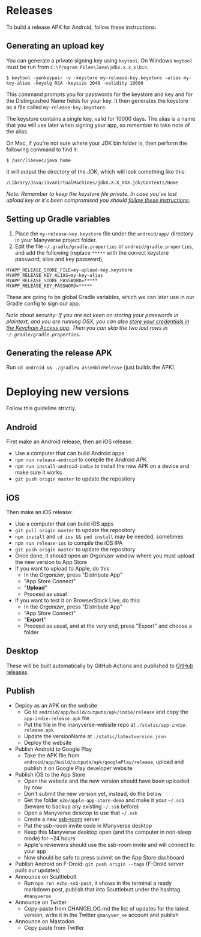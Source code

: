 <!--
SPDX-FileCopyrightText: 2021 The Manyverse Authors

SPDX-License-Identifier: CC-BY-4.0
-->

# Releases

To build a release APK for Android, follow these instructions:

## Generating an upload key

You can generate a private signing key using `keytool`. On Windows `keytool` must be run from `C:\Program Files\Java\jdkx.x.x_x\bin`.

    $ keytool -genkeypair -v -keystore my-release-key.keystore -alias my-key-alias -keyalg RSA -keysize 2048 -validity 10000

This command prompts you for passwords for the keystore and key and for the Distinguished Name fields for your key. It then generates the keystore as a file called `my-release-key.keystore`.

The keystore contains a single key, valid for 10000 days. The alias is a name that you will use later when signing your app, so remember to take note of the alias.

On Mac, if you're not sure where your JDK bin folder is, then perform the following command to find it:

    $ /usr/libexec/java_home

It will output the directory of the JDK, which will look something like this:

    /Library/Java/JavaVirtualMachines/jdkX.X.X_XXX.jdk/Contents/Home

_Note: Remember to keep the keystore file private. In case you've lost upload key or it's been compromised you should [follow these instructions](https://support.google.com/googleplay/android-developer/answer/7384423#reset)._

## Setting up Gradle variables

1. Place the `my-release-key.keystore` file under the `android/app/` directory in your Manyverse project folder.
2. Edit the file `~/.gradle/gradle.properties` or `android/gradle.properties`, and add the following (replace `*****` with the correct keystore password, alias and key password),

```
MYAPP_RELEASE_STORE_FILE=my-upload-key.keystore
MYAPP_RELEASE_KEY_ALIAS=my-key-alias
MYAPP_RELEASE_STORE_PASSWORD=*****
MYAPP_RELEASE_KEY_PASSWORD=*****
```

These are going to be global Gradle variables, which we can later use in our Gradle config to sign our app.

_Note about security: If you are not keen on storing your passwords in plaintext, and you are running OSX, you can also [store your credentials in the Keychain Access app](https://pilloxa.gitlab.io/posts/safer-passwords-in-gradle/). Then you can skip the two last rows in `~/.gradle/gradle.properties`._

## Generating the release APK

Run `cd android && ./gradlew assembleRelease` (just builds the APK).

# Deploying new versions

Follow this guideline strictly.

## Android

First make an Android release, then an iOS release.

- Use a computer that can build Android apps
- `npm run release-android` to compile the Android APK
- `npm run install-android-indie` to install the new APK on a device and make sure it works
- `git push origin master` to update the repository

## iOS

Then make an iOS release:

- Use a computer that can build iOS apps
- `git pull origin master` to update the repository
- `npm install` and `cd ios && pod install` may be needed, sometimes
- `npm run release-ios` to compile the iOS IPA
- `git push origin master` to update the repository
- Once done, it should open an _Organizer_ window where you must upload the new version to App Store
- If you want to upload to Apple, do this:
  - In the _Organizer_, press "Distribute App"
  - "App Store Connect"
  - "**Upload**"
  - Proceed as usual
- If you want to test it on BrowserStack Live, do this:
  - In the _Organizer_, press "Distribute App"
  - "App Store Connect"
  - "**Export**"
  - Proceed as usual, and at the very end, press "Export" and choose a folder

## Desktop

These will be built automatically by GitHub Actions and published to [GitHub releases](https://github.com/staltz/manyverse/releases).

## Publish

- Deploy as an APK on the website
  - Go to `android/app/build/outputs/apk/indie/release` and copy the `app-indie-release.apk` file
  - Put the file in the manyverse-website repo at `./static/app-indie-release.apk`
  - Update the versionName at `./static/latestversion.json`
  - Deploy the website
- Publish Android to Google Play
  - Take the APK file from `android/app/build/outputs/apk/googlePlay/release`, upload and publish it on Google Play developer website
- Publish iOS to the App Store
  - Open the website and the new version should have been uploaded by now
  - Don't submit the new version yet, instead, do the below
  - Get the folder `e2e/apple-app-store-demo` and make it your `~/.ssb` (beware to backup any existing `~/.ssb` before)
  - Open a Manyverse desktop to use that `~/.ssb`
  - Create a new [ssb-room](https://github.com/staltz/ssb-room) server
  - Put the ssb-room invite code in Manyverse desktop
  - Keep this Manyverse desktop open (and the computer in non-sleep mode) for ~24 hours
  - Apple's reviewers should use the ssb-room invite and will connect to your app
  - Now should be safe to press submit on the App Store dashboard
- Publish Android on F-Droid: `git push origin --tags` (F-Droid server pulls our updates)
- Announce on Scuttlebutt
  - Run `npm run echo-ssb-post`, it shows in the terminal a ready markdown post, publish that into Scuttlebutt under the hashtag `#manyverse`
- Announce on Twitter
  - Copy-paste from CHANGELOG.md the list of updates for the latest version, write it in the Twitter `@manyver_se` account and publish
- Announce on Mastodon
  - Copy paste from Twitter
